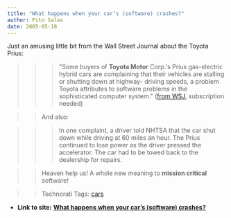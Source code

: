 ```yaml
---
title: "What happens when your car’s (software) crashes?"
author: Pito Salas
date: 2005-05-18
---
```


Just an amusing little bit from the Wall Street Journal about the Toyota
Prius:

>>

>>> "Some buyers of **Toyota Motor** Corp.'s Prius gas-electric hybrid cars
are complaining that their vehicles are stalling or shutting down at highway-
driving speeds, a problem Toyota attributes to software problems in the
sophisticated computer system." ([from
WSJ](<http://online.wsj.com/article_print/0,,SB111619464176634063,00.html>),
subscription needed)

>>

>> And also:

>>

>>> In one complaint, a driver told NHTSA that the car shut down while driving
at 60 miles an hour. The Prius continued to lose power as the driver pressed
the accelerator. The car had to be towed back to the dealership for repairs.

>>

>> Heaven help us! A whole new meaning to **mission critical** software!

>>

>> Technorati Tags: [cars](<http://technorati.com/tag/cars>)


* **Link to site:** **[What happens when your car’s (software) crashes?](None)**
